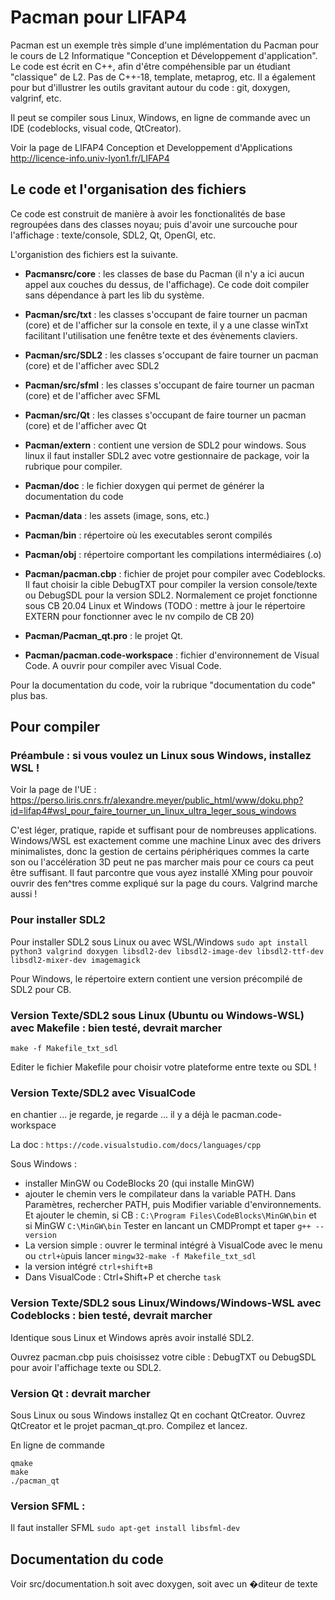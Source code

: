 # Pacman pour LIFAP4

Pacman est un exemple très simple d'une implémentation du Pacman pour le cours de L2 Informatique "Conception et Développement d'application".
Le code est écrit en C++, afin d'être compéhensible par un étudiant "classique" de L2. Pas de C++-18, template, metaprog, etc.
Il a également pour but d'illustrer les outils gravitant autour du code : git, doxygen, valgrinf, etc.

Il peut se compiler sous Linux, Windows, en ligne de commande avec un IDE (codeblocks, visual code, QtCreator).

Voir la page de LIFAP4 Conception et Developpement d'Applications
http://licence-info.univ-lyon1.fr/LIFAP4


## Le code et l'organisation des fichiers

Ce code est construit de manière à avoir les fonctionalités de base regroupées dans des classes noyau; 
puis d'avoir une surcouche pour l'affichage : texte/console, SDL2, Qt, OpenGl, etc.

L'organistion des fichiers est la suivante.

- **Pacmansrc/core**   : les classes de base du Pacman (il n'y a ici aucun appel aux couches du dessus, de l'affichage). 
                        Ce code doit compiler sans dépendance à part les lib du système.
- **Pacman/src/txt**   : les classes s'occupant de faire tourner un pacman (core) et de l'afficher sur la console en texte, 
                       il y a une classe winTxt facilitant l'utilisation  une fenêtre texte et des évènements claviers.
- **Pacman/src/SDL2**  : les classes s'occupant de faire tourner un pacman (core) et de l'afficher avec SDL2
- **Pacman/src/sfml**  : les classes s'occupant de faire tourner un pacman (core) et de l'afficher avec SFML
- **Pacman/src/Qt**    : les classes s'occupant de faire tourner un pacman (core) et de l'afficher avec Qt
- **Pacman/extern**    : contient une version de SDL2 pour windows. 
                        Sous linux il faut installer SDL2 avec votre gestionnaire de package, voir la rubrique pour compiler.
- **Pacman/doc**       : le fichier doxygen qui permet de générer la documentation du code
- **Pacman/data**      : les assets (image, sons, etc.)
- **Pacman/bin**       : répertoire où les executables seront compilés 
- **Pacman/obj**       : répertoire comportant les compilations intermédiaires (.o)

- **Pacman/pacman.cbp** : fichier de projet pour compiler avec Codeblocks. 
                    Il faut choisir la cible DebugTXT pour compiler la version console/texte ou DebugSDL pour la version SDL2.
                    Normalement ce projet fonctionne sous CB 20.04 Linux et Windows 
                    (TODO : mettre à jour le répertoire EXTERN pour fonctionner avec le nv compilo de CB 20)

- **Pacman/Pacman_qt.pro** : le projet Qt. 

- **Pacman/pacman.code-workspace** : fichier d'environnement de Visual Code. A ouvrir pour compiler avec Visual Code.


Pour la documentation du code, voir la rubrique "documentation du code" plus bas.


## Pour compiler

### Préambule : si vous voulez un Linux sous Windows, installez WSL ! 

Voir la page de l'UE : https://perso.liris.cnrs.fr/alexandre.meyer/public_html/www/doku.php?id=lifap4#wsl_pour_faire_tourner_un_linux_ultra_leger_sous_windows

C'est léger, pratique, rapide et suffisant pour de nombreuses applications.
Windows/WSL est exactement comme une machine Linux avec des drivers minimalistes, 
donc la gestion de certains périphériques commes la carte son ou l'accélération 3D peut ne pas marcher mais pour ce cours ca peut être suffisant.
Il faut parcontre que vous ayez installé XMing pour pouvoir ouvrir des fen^tres comme expliqué sur la page du cours. 
Valgrind marche aussi !


### Pour installer SDL2
Pour installer SDL2 sous Linux ou avec WSL/Windows
``` sudo apt install python3 valgrind doxygen libsdl2-dev libsdl2-image-dev libsdl2-ttf-dev libsdl2-mixer-dev imagemagick ```

Pour Windows, le répertoire extern contient une version précompilé de SDL2 pour CB.


### Version Texte/SDL2 sous Linux (Ubuntu ou Windows-WSL) avec Makefile :  bien testé, devrait marcher
``` make -f Makefile_txt_sdl ```

Editer le fichier Makefile pour choisir votre plateforme entre texte ou SDL !


### Version Texte/SDL2 avec VisualCode
en chantier ... je regarde, je regarde ... il y a déjà le pacman.code-workspace

La doc : `https://code.visualstudio.com/docs/languages/cpp`

Sous Windows :
- installer MinGW ou CodeBlocks 20 (qui installe MinGW)
- ajouter le chemin vers le compilateur dans la variable PATH. Dans Paramètres, rechercher PATH, puis Modifier variable d'environnements.
  Et ajouter le chemin, si CB : `C:\Program Files\CodeBlocks\MinGW\bin` et si MinGW `C:\MinGW\bin`
  Tester en lancant un CMDPrompt et taper `g++ --version`
- La version simple : ouvrer le terminal intégré à VisualCode avec le menu ou `ctrl+ù`puis lancer `mingw32-make -f Makefile_txt_sdl`
- la version intégré `ctrl+shift+B`
- Dans VisualCode : Ctrl+Shift+P et cherche `task`


### Version Texte/SDL2 sous Linux/Windows/Windows-WSL avec Codeblocks : bien testé, devrait marcher
Identique sous Linux et Windows après avoir installé SDL2.

Ouvrez pacman.cbp puis choisissez votre cible : DebugTXT ou DebugSDL pour avoir l'affichage texte ou SDL2.


### Version Qt : devrait marcher
Sous Linux ou sous Windows installez Qt en cochant QtCreator.
Ouvrez QtCreator et le projet pacman_qt.pro. Compilez et lancez.

En ligne de commande
```
qmake 
make
./pacman_qt
```



### Version SFML : 
Il faut installer SFML
```sudo apt-get install libsfml-dev```




##  Documentation du code

Voir src/documentation.h
soit avec doxygen, soit avec un �diteur de texte




